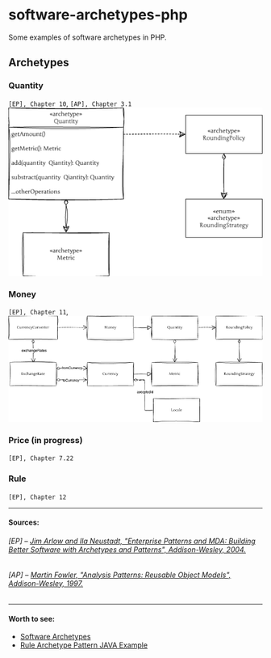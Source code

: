 # software-archetypes-php
Some examples of software archetypes in PHP.

## Archetypes

### Quantity
`[EP], Chapter 10`, `[AP], Chapter 3.1`
[<img src="docs/quantity.png" alt="Quantity diagram" width="550"/>](docs/quantity.png)

### Money
`[EP], Chapter 11`, \
[<img src="docs/money.png" alt="Money diagram" width="550"/>](docs/money.png)

### Price (in progress)
`[EP], Chapter 7.22`

### Rule
`[EP], Chapter 12`

---
#### Sources:
###### [EP] – [Jim Arlow and Ila Neustadt, "Enterprise Patterns and MDA: Building Better Software with Archetypes and Patterns", Addison-Wesley, 2004.](https://www.oreilly.com/library/view/enterprise-patterns-and/032111230X/)
###### [AP] – [Martin Fowler, "Analysis Patterns: Reusable Object Models", Addison-Wesley, 1997.](https://martinfowler.com/books/ap.html)

---
#### Worth to see:
- [Software Archetypes](https://www.enterprise-architecture.org/software-archetypes/)
- [Rule Archetype Pattern JAVA Example](https://github.com/commonality/archetypes-rules)